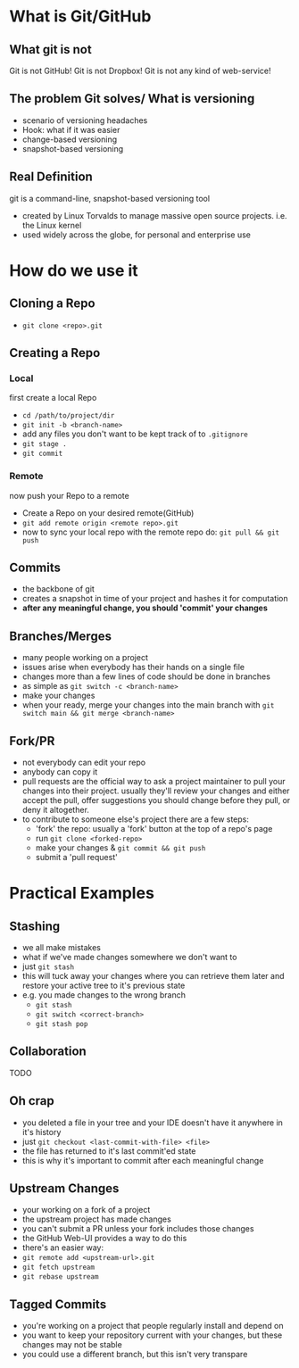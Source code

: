 # What is Git/GitHub
## What git is not
Git is not GitHub!
Git is not Dropbox!
Git is not any kind of web-service!
## The problem Git solves/ What is versioning
- scenario of versioning headaches
- Hook: what if it was easier
- change-based versioning
- snapshot-based versioning
## Real Definition
git is a command-line, snapshot-based versioning tool
- created by Linux Torvalds to manage massive open source projects. i.e. the Linux kernel
- used widely across the globe, for personal and enterprise use
# How do we use it
## Cloning a Repo
- `git clone <repo>.git`
## Creating a Repo
### Local 
first create a local Repo
- `cd /path/to/project/dir`
- `git init -b <branch-name>`
- add any files you don't want to be kept track of to `.gitignore`
- `git stage .`
- `git commit`
### Remote 
now push your Repo to a remote
- Create a Repo on your desired remote(GitHub)
- `git add remote origin <remote repo>.git`
- now to sync your local repo with the remote repo do: `git pull && git push`
## Commits
- the backbone of git
- creates a snapshot in time of your project and hashes it for computation
- **after any meaningful change, you should 'commit' your changes**
## Branches/Merges
- many people working on a project
- issues arise when everybody has their hands on a single file
- changes more than a few lines of code should be done in branches
- as simple as `git switch -c <branch-name>`
- make your changes
- when your ready, merge your changes into the main branch with `git switch main && git merge <branch-name>`
## Fork/PR 
- not everybody can edit your repo
- anybody can copy it
- pull requests are the official way to ask a project maintainer to pull your changes into their project. usually they'll review your changes and either accept the pull, offer suggestions you should change before they pull, or deny it altogether. 
- to contribute to someone else's project there are a few steps:
	- 'fork' the repo: usually a 'fork' button at the top of a repo's page
	- run `git clone <forked-repo>` 
	- make your changes & `git commit && git push`
	- submit a 'pull request'
# Practical Examples
## Stashing
- we all make mistakes
- what if we've made changes somewhere we don't want to
- just `git stash`
- this will tuck away your changes where you can retrieve them later and restore your active tree to it's previous state
- e.g. you made changes to the wrong branch
	- `git stash`
	- `git switch <correct-branch>`
	- `git stash pop`
## Collaboration
TODO
## Oh crap
- you deleted a file in your tree and your IDE doesn't have it anywhere in it's history
- just `git checkout <last-commit-with-file> <file>`
- the file has returned to it's last commit'ed state
- this is why it's important to commit after each meaningful change
## Upstream Changes
- your working on a fork of a project
- the upstream project has made changes
- you can't submit a PR unless your fork includes those changes
- the GitHub Web-UI provides a way to do this
- there's an easier way:
- `git remote add <upstream-url>.git`
- `git fetch upstream`
- `git rebase upstream`
## Tagged Commits
- you're working on a project that people regularly install and depend on
- you want to keep your repository current with your changes, but these changes may not be stable
- you could use a different branch, but this isn't very transpare